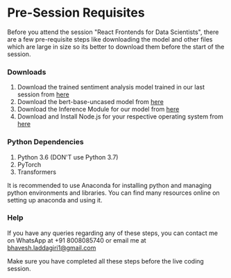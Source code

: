 # Pre-Session Requisites

Before you attend the session "React Frontends for Data Scientists", there are a few pre-requisite steps like downloading the model and other files which are large in size so its better to download them before the start of the session.

### Downloads

1. Download the trained sentiment analysis model trained in our last session from [here](https://gradient-fire.s3.amazonaws.com/model.pth)
2. Download the bert-base-uncased model from [here](https://gradient-fire.s3.amazonaws.com/bert-base-uncased.rar)
3. Download the Inference Module for our model from [here](https://gradient-fire.s3.amazonaws.com/inference.py)
4. Download and Install Node.js for your respective operating system from [here](https://nodejs.org/en/download/)

### Python Dependencies

1. Python 3.6 (DON'T use Python 3.7)
2. PyTorch
3. Transformers

It is recommended to use Anaconda for installing python and managing python environments and libraries. You can find many resources online on setting up anaconda and using it.

### Help

If you have any queries regarding any of these steps, you can contact me on WhatsApp at +91 8008085740 or email me at bhavesh.laddagiri1@gmail.com

Make sure you have completed all these steps before the live coding session.

